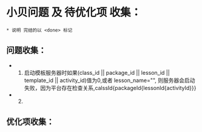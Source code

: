 # 小贝问题 及 待优化项 收集：
    * 说明 完结的以 <done> 标记

## 问题收集：
* 1. 启动模板服务器时如果(class_id || package_id || lesson_id || template_id || activity_id)值为0,或者  lesson_name="", 则服务器会启动失败，因为平台存在检查关系,calssId{packageId{lessonId{activityId}}} 

* 2. 

## 优化项收集：